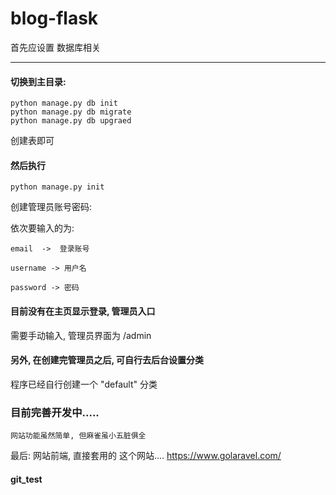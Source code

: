 
# blog-flask



首先应设置 数据库相关 

---
#### 切换到主目录:
```
python manage.py db init
python manage.py db migrate
python manage.py db upgraed
```
创建表即可


#### 然后执行 

    python manage.py init
创建管理员账号密码:
    
依次要输入的为: 

    email  ->  登录账号

    username -> 用户名

    password -> 密码 


#### 目前没有在主页显示登录, 管理员入口

需要手动输入, 管理员界面为 /admin


#### 另外, 在创建完管理员之后, 可自行去后台设置分类

程序已经自行创建一个 "default" 分类


### 目前完善开发中.....
    网站功能虽然简单, 但麻雀虽小五脏俱全


最后: 网站前端, 直接套用的 这个网站.... https://www.golaravel.com/

#### git_test